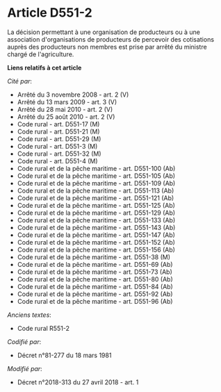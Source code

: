 # Article D551-2

La décision permettant à une organisation de producteurs ou à une association d'organisations de producteurs de percevoir des
cotisations auprès des producteurs non membres est prise par arrêté du ministre chargé de l'agriculture.

**Liens relatifs à cet article**

_Cité par_:

  - Arrêté du 3 novembre 2008 - art. 2 (V)
  - Arrêté du 13 mars 2009 - art. 3 (V)
  - Arrêté du 28 mai 2010 - art. 2 (V)
  - Arrêté du 25 août 2010 - art. 2 (V)
  - Code rural - art. D551-17 (M)
  - Code rural - art. D551-21 (M)
  - Code rural - art. D551-29 (M)
  - Code rural - art. D551-3 (M)
  - Code rural - art. D551-32 (M)
  - Code rural - art. D551-4 (M)
  - Code rural et de la pêche maritime - art. D551-100 (Ab)
  - Code rural et de la pêche maritime - art. D551-105 (Ab)
  - Code rural et de la pêche maritime - art. D551-109 (Ab)
  - Code rural et de la pêche maritime - art. D551-113 (Ab)
  - Code rural et de la pêche maritime - art. D551-121 (Ab)
  - Code rural et de la pêche maritime - art. D551-125 (Ab)
  - Code rural et de la pêche maritime - art. D551-129 (Ab)
  - Code rural et de la pêche maritime - art. D551-133 (Ab)
  - Code rural et de la pêche maritime - art. D551-143 (Ab)
  - Code rural et de la pêche maritime - art. D551-147 (Ab)
  - Code rural et de la pêche maritime - art. D551-152 (Ab)
  - Code rural et de la pêche maritime - art. D551-156 (Ab)
  - Code rural et de la pêche maritime - art. D551-38 (M)
  - Code rural et de la pêche maritime - art. D551-69 (Ab)
  - Code rural et de la pêche maritime - art. D551-73 (Ab)
  - Code rural et de la pêche maritime - art. D551-80 (Ab)
  - Code rural et de la pêche maritime - art. D551-84 (Ab)
  - Code rural et de la pêche maritime - art. D551-92 (Ab)
  - Code rural et de la pêche maritime - art. D551-96 (Ab)

_Anciens textes_:

  - Code rural R551-2

_Codifié par_:

  - Décret n°81-277 du 18 mars 1981

_Modifié par_:

  - Décret n°2018-313 du 27 avril 2018 - art. 1
